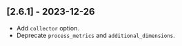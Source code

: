 ## [2.6.1] - 2023-12-26

- Add `collector` option.
- Deprecate `process_metrics` and `additional_dimensions`.
